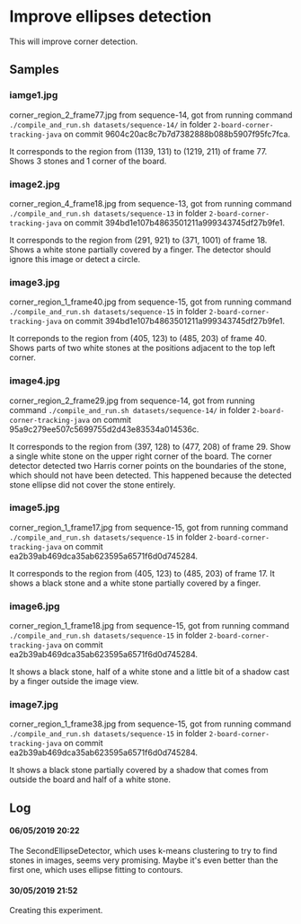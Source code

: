Improve ellipses detection
==========================

This will improve corner detection.

Samples
-------

### iamge1.jpg

corner_region_2_frame77.jpg from sequence-14, got from running command
`./compile_and_run.sh datasets/sequence-14/` in folder
`2-board-corner-tracking-java` on commit
9604c20ac8c7b7d7382888b088b5907f95fc7fca.

It corresponds to the region from (1139, 131) to (1219, 211) of frame 77.
Shows 3 stones and 1 corner of the board.

### image2.jpg

corner_region_4_frame18.jpg from sequence-13, got from running command
`./compile_and_run.sh datasets/sequence-13` in folder
`2-board-corner-tracking-java` on commit
394bd1e107b4863501211a999343745df27b9fe1.

It corresponds to the region from (291, 921) to (371, 1001) of frame 18.
Shows a white stone partially covered by a finger. The detector should
ignore this image or detect a circle.

### image3.jpg

corner_region_1_frame40.jpg from sequence-15, got from running command
`./compile_and_run.sh datasets/sequence-15` in folder
`2-board-corner-tracking-java` on commit
394bd1e107b4863501211a999343745df27b9fe1.

It correponds to the region from (405, 123) to (485, 203) of frame 40.
Shows parts of two white stones at the positions adjacent to the top
left corner.

### image4.jpg

corner_region_2_frame29.jpg from sequence-14, got from running command
`./compile_and_run.sh datasets/sequence-14/` in folder
`2-board-corner-tracking-java` on commit
95a9c279ee507c5699755d2d43e83534a014536c.

It corresponds to the region from (397, 128) to (477, 208) of frame 29.
Show a single white stone on the upper right corner of the board. The
corner detector detected two Harris corner points on the boundaries of
the stone, which should not have been detected. This happened because
the detected stone ellipse did not cover the stone entirely.

### image5.jpg

corner_region_1_frame17.jpg from sequence-15, got from running command
`./compile_and_run.sh datasets/sequence-15` in folder
`2-board-corner-tracking-java` on commit
ea2b39ab469dca35ab623595a6571f6d0d745284.

It corresponds to the region from (405, 123) to (485, 203) of frame 17.
It shows a black stone and a white stone partially covered by a finger.

### image6.jpg

corner_region_1_frame18.jpg from sequence-15, got from running command
`./compile_and_run.sh datasets/sequence-15` in folder
`2-board-corner-tracking-java` on commit
ea2b39ab469dca35ab623595a6571f6d0d745284.

It shows a black stone, half of a white stone and a little bit of a
shadow cast by a finger outside the image view.

### image7.jpg

corner_region_1_frame38.jpg from sequence-15, got from running command
`./compile_and_run.sh datasets/sequence-15` in folder
`2-board-corner-tracking-java` on commit
ea2b39ab469dca35ab623595a6571f6d0d745284.

It shows a black stone partially covered by a shadow that comes from
outside the board and half of a white stone.

Log
---

#### 06/05/2019 20:22

The SecondEllipseDetector, which uses k-means clustering to try to find
stones in images, seems very promising. Maybe it's even better than the
first one, which uses ellipse fitting to contours.

#### 30/05/2019 21:52

Creating this experiment. 

